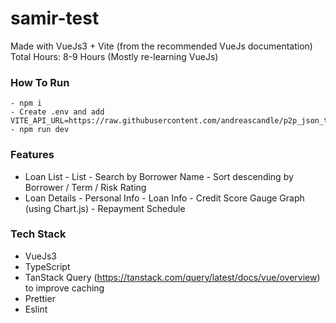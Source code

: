 # samir-test
Made with VueJs3 + Vite (from the recommended VueJs documentation)
Total Hours: 8-9 Hours (Mostly re-learning VueJs)

### How To Run
```
- npm i
- Create .env and add VITE_API_URL=https://raw.githubusercontent.com/andreascandle/p2p_json_test/main/api/json
- npm run dev
```

### Features
- Loan List
		- List
		- Search by Borrower Name
		- Sort descending by Borrower / Term / Risk Rating 
- Loan Details
		- Personal Info
		- Loan Info
		- Credit Score Gauge Graph (using Chart.js)
		- Repayment Schedule

### Tech Stack
- VueJs3
- TypeScript
- TanStack Query (https://tanstack.com/query/latest/docs/vue/overview) to improve caching
- Prettier
- Eslint